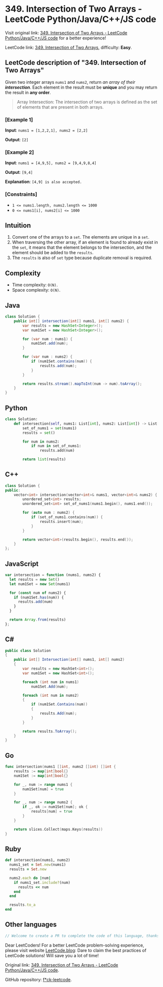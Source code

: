 # 349. Intersection of Two Arrays - LeetCode Python/Java/C++/JS code

Visit original link: [349. Intersection of Two Arrays - LeetCode Python/Java/C++/JS code](https://leetcode.blog/en/leetcode/349-intersection-of-two-arrays) for a better experience!

LeetCode link: [349. Intersection of Two Arrays](https://leetcode.com/problems/intersection-of-two-arrays), difficulty: **Easy**.

## LeetCode description of "349. Intersection of Two Arrays"

Given two integer arrays `nums1` and `nums2`, return _an array of their **intersection**_.
Each element in the result must be **unique** and you may return the result in **any order**.

> Array Intersection: The intersection of two arrays is defined as the set of elements that are present in both arrays.


### [Example 1]

**Input**: `nums1 = [1,2,2,1], nums2 = [2,2]`

**Output**: `[2]`

### [Example 2]

**Input**: `nums1 = [4,9,5], nums2 = [9,4,9,8,4]`

**Output**: `[9,4]`

**Explanation**: `[4,9] is also accepted.`

### [Constraints]

- `1 <= nums1.length, nums2.length <= 1000`
- `0 <= nums1[i], nums2[i] <= 1000`

## Intuition

1. Convert one of the arrays to a `set`. The elements are unique in a `set`.
2. When traversing the other array, if an element is found to already exist in the `set`, it means that the element belongs to the intersection, and the element should be added to the `results`.
3. The `results` is also of `set` type because duplicate removal is required.

## Complexity

- Time complexity: `O(N)`.
- Space complexity: `O(N)`.

## Java

```java
class Solution {
    public int[] intersection(int[] nums1, int[] nums2) {
        var results = new HashSet<Integer>();
        var num1Set = new HashSet<Integer>();

        for (var num : nums1) {
            num1Set.add(num);
        }

        for (var num : nums2) {
            if (num1Set.contains(num)) {
                results.add(num);
            }
        }

        return results.stream().mapToInt(num -> num).toArray();
    }
}
```

## Python

```python
class Solution:
    def intersection(self, nums1: List[int], nums2: List[int]) -> List[int]:
        set_of_nums1 = set(nums1)
        results = set()

        for num in nums2:
            if num in set_of_nums1:
                results.add(num)

        return list(results)
```

## C++

```cpp
class Solution {
public:
    vector<int> intersection(vector<int>& nums1, vector<int>& nums2) {
        unordered_set<int> results;
        unordered_set<int> set_of_nums1(nums1.begin(), nums1.end());

        for (auto num : nums2) {
            if (set_of_nums1.contains(num)) {
                results.insert(num);
            }
        }

        return vector<int>(results.begin(), results.end());
    }
};
```

## JavaScript

```javascript
var intersection = function (nums1, nums2) {
  let results = new Set()
  let num1Set = new Set(nums1)

  for (const num of nums2) {
    if (num1Set.has(num)) {
      results.add(num)
    }
  }

  return Array.from(results)
};
```

## C#

```csharp
public class Solution
{
    public int[] Intersection(int[] nums1, int[] nums2)
    {
        var results = new HashSet<int>();
        var num1Set = new HashSet<int>();

        foreach (int num in nums1)
            num1Set.Add(num);

        foreach (int num in nums2)
        {
            if (num1Set.Contains(num))
            {
                results.Add(num);
            }
        }

        return results.ToArray();
    }
}
```

## Go

```go
func intersection(nums1 []int, nums2 []int) []int {
    results := map[int]bool{}
    num1Set := map[int]bool{}

    for _, num := range nums1 {
        num1Set[num] = true
    }

    for _, num := range nums2 {
        if _, ok := num1Set[num]; ok {
            results[num] = true
        }
    }

    return slices.Collect(maps.Keys(results))
}
```

## Ruby

```ruby
def intersection(nums1, nums2)
  nums1_set = Set.new(nums1)
  results = Set.new

  nums2.each do |num|
    if nums1_set.include?(num)
      results << num
    end
  end

  results.to_a
end
```

## Other languages

```java
// Welcome to create a PR to complete the code of this language, thanks!
```

Dear LeetCoders! For a better LeetCode problem-solving experience, please visit website [LeetCode.blog](https://leetcode.blog): Dare to claim the best practices of LeetCode solutions! Will save you a lot of time!

Original link: [349. Intersection of Two Arrays - LeetCode Python/Java/C++/JS code](https://leetcode.blog/en/leetcode/349-intersection-of-two-arrays).

GitHub repository: [f*ck-leetcode](https://github.com/fuck-leetcode/fuck-leetcode).

